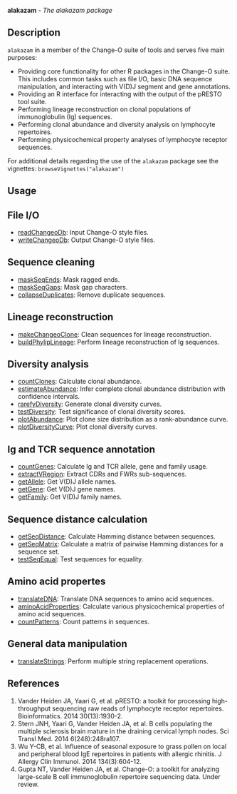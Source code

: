 





**alakazam** - *The alakazam package*

Description
--------------------

`alakazam` in a member of the Change-O suite of tools and serves five main 
purposes:

+ Providing core functionality for other R packages in the Change-O suite. This
includes common tasks such as file I/O, basic DNA sequence manipulation, and
interacting with V(D)J segment and gene annotations.
+ Providing an R interface for interacting with the output of the pRESTO 
tool suite.
+ Performing lineage reconstruction on clonal populations of immunoglobulin 
(Ig) sequences. 
+ Performing clonal abundance and diversity analysis on lymphocyte repertoires.
+ Performing physicochemical property analyses of lymphocyte receptor sequences.

For additional details regarding the use of the `alakazam` package see the 
vignettes:
`browseVignettes("alakazam")`

Usage
--------------------



File I/O
-------------------



+ [readChangeoDb](readChangeoDb.md):        Input Change-O style files.
+ [writeChangeoDb](writeChangeoDb.md):       Output Change-O style files.


Sequence cleaning
-------------------



+ [maskSeqEnds](maskSeqEnds.md):          Mask ragged ends.
+ [maskSeqGaps](maskSeqGaps.md):          Mask gap characters.
+ [collapseDuplicates](collapseDuplicates.md):   Remove duplicate sequences.


Lineage reconstruction
-------------------



+ [makeChangeoClone](makeChangeoClone.md):     Clean sequences for lineage reconstruction.
+ [buildPhylipLineage](buildPhylipLineage.md):   Perform lineage reconstruction of Ig sequences.


Diversity analysis
-------------------



+ [countClones](countClones.md):          Calculate clonal abundance.
+ [estimateAbundance](estimateAbundance.md):    Infer complete clonal abundance distribution with
confidence intervals.
+ [rarefyDiversity](rarefyDiversity.md):      Generate clonal diversity curves.
+ [testDiversity](testDiversity.md):        Test significance of clonal diversity scores.
+ [plotAbundance](plotAbundance.md):        Plot clone size distribution as a rank-abundance 
curve.
+ [plotDiversityCurve](plotDiversityCurve.md):   Plot clonal diversity curves.


Ig and TCR sequence annotation
-------------------



+ [countGenes](countGenes.md):           Calculate Ig and TCR allele, gene and family usage.
+ [extractVRegion](extractVRegion.md):       Extract CDRs and FWRs sub-sequences.
+ [getAllele](getSegment.md):            Get V(D)J allele names.
+ [getGene](getSegment.md):              Get V(D)J gene names.
+ [getFamily](getSegment.md):            Get V(D)J family names.


Sequence distance calculation
-------------------



+ [getSeqDistance](getSeqDistance.md):       Calculate Hamming distance between sequences.
+ [getSeqMatrix](getSeqMatrix.md):         Calculate a matrix of pairwise Hamming distances 
for a sequence set.
+ [testSeqEqual](testSeqEqual.md):         Test sequences for equality.


Amino acid propertes
-------------------



+ [translateDNA](translateDNA.md):         Translate DNA sequences to amino acid sequences.
+ [aminoAcidProperties](aminoAcidProperties.md):  Calculate various physicochemical properties of amino acid 
sequences.
+ [countPatterns](countPatterns.md):        Count patterns in sequences.



General data manipulation
-------------------



+ [translateStrings](translateStrings.md):     Perform multiple string replacement operations.


References
-------------------


1. Vander Heiden JA, Yaari G, et al. pRESTO: a toolkit for processing 
high-throughput sequencing raw reads of lymphocyte receptor repertoires. 
Bioinformatics. 2014 30(13):1930-2.
1. Stern JNH, Yaari G, Vander Heiden JA, et al. B cells populating the multiple 
sclerosis brain mature in the draining cervical lymph nodes. 
Sci Transl Med. 2014 6(248):248ra107.
1. Wu Y-CB, et al. Influence of seasonal exposure to grass pollen on local and 
peripheral blood IgE repertoires in patients with allergic rhinitis. 
J Allergy Clin Immunol. 2014 134(3):604-12.
1. Gupta NT, Vander Heiden JA, et al. Change-O: a toolkit for analyzing 
large-scale B cell immunoglobulin repertoire sequencing data.
Under review.






